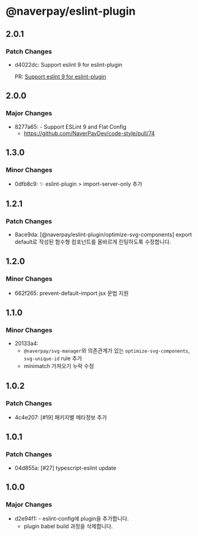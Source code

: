 # @naverpay/eslint-plugin

## 2.0.1

### Patch Changes

- d4022dc: Support eslint 9 for eslint-plugin

  PR: [Support eslint 9 for eslint-plugin](https://github.com/NaverPayDev/code-style/pull/79)

## 2.0.0

### Major Changes

- 8277a65: - Support ESLint 9 and Flat Config
  - <https://github.com/NaverPayDev/code-style/pull/74>

## 1.3.0

### Minor Changes

- 0dfb8c9: ✨ eslint-plugin > import-server-only 추가

## 1.2.1

### Patch Changes

- 8ace9da: [@naverpay/eslint-plugin/optimize-svg-components] export default로 작성된 함수형 컴포넌트를 올바르게 린팅하도록 수정합니다.

## 1.2.0

### Minor Changes

- 662f265: prevent-default-import jsx 문법 지원

## 1.1.0

### Minor Changes

- 20133a4:
  - `@naverpay/svg-manager`와 의존관계가 있는 `optimize-svg-components`, `svg-unique-id` rule 추가
  - minimatch 가져오기 누락 수정

## 1.0.2

### Patch Changes

- 4c4e207: [#19] 패키지별 메타정보 추가

## 1.0.1

### Patch Changes

- 04d855a: [#27] typescript-eslint update

## 1.0.0

### Major Changes

- d2e94f1: - eslint-config에 plugin을 추가합니다.
  - plugin babel build 과정을 삭제합니다.
